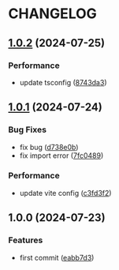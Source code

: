 # CHANGELOG

## [1.0.2](https://github.com/uclmbv/dtls/compare/v1.0.1...v1.0.2) (2024-07-25)

### Performance

* update tsconfig ([8743da3](https://github.com/uclmbv/dtls/commit/8743da32a9102c241f1a0b149fe7a4ae76b09983))

## [1.0.1](https://github.com/uclmbv/dtls/compare/v1.0.0...v1.0.1) (2024-07-24)

### Bug Fixes

* fix bug ([d738e0b](https://github.com/uclmbv/dtls/commit/d738e0beda012166cb1777cce61cf6ace3950f3b))
* fix import error ([7fc0489](https://github.com/uclmbv/dtls/commit/7fc048990c26198aeefce640ed72091b7d1df3bb))

### Performance

* update vite config ([c3fd3f2](https://github.com/uclmbv/dtls/commit/c3fd3f2d82f56cce72235600a3a91e8d45c9206c))

## 1.0.0 (2024-07-23)

### Features

* first commit ([eabb7d3](https://github.com/uclmbv/dtls/commit/eabb7d39e494677a133b8ce5a96ef29d7bc266c1))
